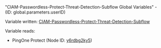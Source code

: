 "CIAM-Passwordless-Protect-Threat-Detection-Subflow Global Variables" - (ID: global.parameters.userID)

Variable written:
[CIAM-Passwordless-Protect-Threat-Detection-Subflow](../index.md#Variables)

Variable reads:
* PingOne Protect (Node ID: [y6rdbg2ky5](../nodes/y6rdbg2ky5.md))
